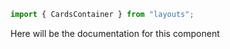 ```js
import { CardsContainer } from "layouts";
```

Here will be the documentation for this component

<!-- PROPS -->
<!-- A propsTable will be rendered here in Storybook -->
